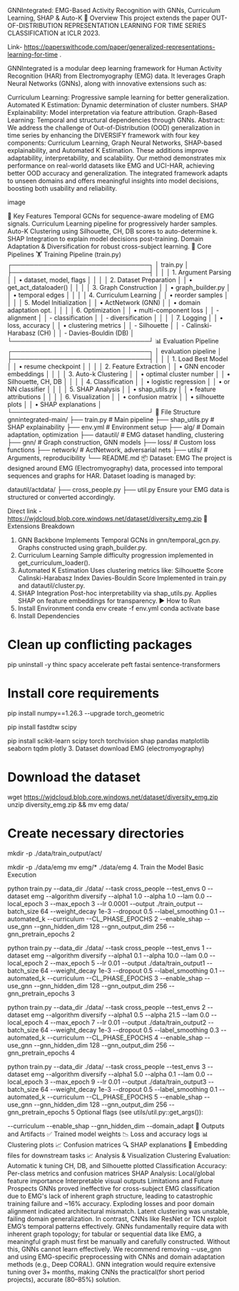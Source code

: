 GNNIntegrated: EMG-Based Activity Recognition with GNNs, Curriculum Learning, SHAP & Auto-K
📌 Overview
This project extends the paper OUT-OF-DISTRIBUTION REPRESENTATION LEARNING FOR TIME SERIES CLASSIFICATION at ICLR 2023.

Link- https://paperswithcode.com/paper/generalized-representations-learning-for-time .

GNNIntegrated is a modular deep learning framework for Human Activity Recognition (HAR) from Electromyography (EMG) data. It leverages Graph Neural Networks (GNNs), along with innovative extensions such as:

Curriculum Learning: Progressive sample learning for better generalization.
Automated K Estimation: Dynamic determination of cluster numbers.
SHAP Explainability: Model interpretation via feature attribution.
Graph-Based Learning: Temporal and structural dependencies through GNNs.
Abstract: We address the challenge of Out-of-Distribution (OOD) generalization in time series by enhancing the DIVERSIFY framework with four key components: Curriculum Learning, Graph Neural Networks, SHAP-based explainability, and Automated K Estimation. These additions improve adaptability, interpretability, and scalability. Our method demonstrates mix performance on real-world datasets like EMG and UCI-HAR, achieving better OOD accuracy and generalization. The integrated framework adapts to unseen domains and offers meaningful insights into model decisions, boosting both usability and reliability.

image

🧠 Key Features
Temporal GCNs for sequence-aware modeling of EMG signals.
Curriculum Learning pipeline for progressively harder samples.
Auto-K Clustering using Silhouette, CH, DB scores to auto-determine k.
SHAP Integration to explain model decisions post-training.
Domain Adaptation & Diversification for robust cross-subject learning.
🔧 Core Pipelines
🏋️ Training Pipeline (train.py)
┌───────────────────────────────┐
│        train.py               │
├───────────────────────────────┤
│                               │
│ 1. Argument Parsing           │
│    • dataset, model, flags    │
│                               │
│ 2. Dataset Preparation        │
│    • get_act_dataloader()     │
│                               │
│ 3. Graph Construction         │
│    • graph_builder.py         │
│    • temporal edges           │
│                               │
│ 4. Curriculum Learning        │
│    • reorder samples          │
│                               │
│ 5. Model Initialization       │
│    • ActNetwork (GNN)         │
│    • domain adaptation opt.   │
│                               │
│ 6. Optimization               │
│    • multi-component loss     │
│      - alignment              │
│      - classification         │
│      - diversification        │
│                               │
│ 7. Logging                    │
│    • loss, accuracy           │
│    • clustering metrics       │
│      - Silhouette             │
│      - Calinski-Harabasz (CH) │
│      - Davies-Bouldin (DB)    │
└───────────────────────────────┘
📊 Evaluation Pipeline
┌───────────────────────────────┐
│    evaluation pipeline        │
├───────────────────────────────┤
│                               │
│ 1. Load Best Model            │
│    • resume checkpoint        │
│                               │
│ 2. Feature Extraction         │
│    • GNN encoder embeddings   │
│                               │
│ 3. Auto-k Clustering          │
│    • optimal cluster number   │
│    • Silhouette, CH, DB       │
│                               │
│ 4. Classification             │
│    • logistic regression      │
│    • or NN classifier         │
│                               │
│ 5. SHAP Analysis              │
│    • shap_utils.py            │
│    • feature attributions     │
│                               │
│ 6. Visualization              │
│    • confusion matrix         │
│    • silhouette plots         │
│    • SHAP explanations        │
└───────────────────────────────┘
📁 File Structure
gnnintegrated-main/
├── train.py                  # Main pipeline
├── shap_utils.py            # SHAP explainability
├── env.yml                  # Environment setup
├── alg/                     # Domain adaptation, optimization
├── datautil/                # EMG dataset handling, clustering
├── gnn/                     # Graph construction, GNN models
├── loss/                    # Custom loss functions
├── network/                 # ActNetwork, adversarial nets
├── utils/                   # Arguments, reproducibility
└── README.md
📦 Dataset: EMG
The project is designed around EMG (Electromyography) data, processed into temporal sequences and graphs for HAR. Dataset loading is managed by:

datautil/actdata/
  ├── cross_people.py
  ├── util.py
Ensure your EMG data is structured or converted accordingly.

Direct link - https://wjdcloud.blob.core.windows.net/dataset/diversity_emg.zip
🧪 Extensions Breakdown
1. GNN Backbone
Implements Temporal GCNs in gnn/temporal_gcn.py.
Graphs constructed using graph_builder.py.
2. Curriculum Learning
Sample difficulty progression implemented in get_curriculum_loader().
3. Automated K Estimation
Uses clustering metrics like:
Silhouette Score
Calinski-Harabasz Index
Davies-Bouldin Score
Implemented in train.py and datautil/cluster.py.
4. SHAP Integration
Post-hoc interpretability via shap_utils.py.
Applies SHAP on feature embeddings for transparency.
▶️ How to Run
1. Install Environment
conda env create -f env.yml
conda activate base
2. Install Dependencies
# Clean up conflicting packages
pip uninstall -y thinc spacy accelerate peft fastai sentence-transformers

# Install core requirements
pip install numpy==1.26.3 --upgrade torch_geometric

pip install fastdtw scipy

pip install scikit-learn scipy torch torchvision shap pandas matplotlib seaborn tqdm plotly
3. Dataset download
EMG (electromyography)

 # Download the dataset
 wget https://wjdcloud.blob.core.windows.net/dataset/diversity_emg.zip
 unzip diversity_emg.zip && mv emg data/
 
 # Create necessary directories
 mkdir -p ./data/train_output/act/
 
 mkdir -p ./data/emg
 mv emg/* ./data/emg
4. Train the Model
Basic Execution

python train.py --data_dir ./data/ --task cross_people --test_envs 0 --dataset emg --algorithm diversify --alpha1 1.0 --alpha 1.0 --lam 0.0 --local_epoch 3 --max_epoch 3 --lr 0.0001 --output ./train_output --batch_size 64 --weight_decay 1e-3 --dropout 0.5 --label_smoothing 0.1 --automated_k --curriculum --CL_PHASE_EPOCHS 2 --enable_shap --use_gnn --gnn_hidden_dim 128 --gnn_output_dim 256 --gnn_pretrain_epochs 2

python train.py --data_dir ./data/ --task cross_people --test_envs 1 --dataset emg --algorithm diversify --alpha1 0.1 --alpha 10.0 --lam 0.0 --local_epoch 2 --max_epoch 5 --lr 0.01 --output ./data/train_output1 --batch_size 64 --weight_decay 1e-3 --dropout 0.5 --label_smoothing 0.1 --automated_k --curriculum --CL_PHASE_EPOCHS 3 --enable_shap --use_gnn --gnn_hidden_dim 128 --gnn_output_dim 256 --gnn_pretrain_epochs 3

python train.py --data_dir ./data/ --task cross_people --test_envs 2 --dataset emg --algorithm diversify --alpha1 0.5 --alpha 21.5 --lam 0.0 --local_epoch 4 --max_epoch 7 --lr 0.01 --output ./data/train_output2 --batch_size 64 --weight_decay 1e-3 --dropout 0.5 --label_smoothing 0.3 --automated_k --curriculum --CL_PHASE_EPOCHS 4 --enable_shap --use_gnn --gnn_hidden_dim 128 --gnn_output_dim 256 --gnn_pretrain_epochs 4

python train.py --data_dir ./data/ --task cross_people --test_envs 3 --dataset emg --algorithm diversify --alpha1 5.0 --alpha 0.1 --lam 0.0 --local_epoch 3 --max_epoch 9 --lr 0.01 --output ./data/train_output3 --batch_size 64 --weight_decay 1e-3 --dropout 0.5 --label_smoothing 0.1 --automated_k --curriculum --CL_PHASE_EPOCHS 5 --enable_shap --use_gnn --gnn_hidden_dim 128 --gnn_output_dim 256 --gnn_pretrain_epochs 5
Optional flags (see utils/util.py::get_args()):

--curriculum
--enable_shap
--gnn_hidden_dim
--domain_adapt
🧾 Outputs and Artifacts
✅ Trained model weights
📉 Loss and accuracy logs
📊 Clustering plots
📈 Confusion matrices
🔍 SHAP explanations
📁 Embedding files for downstream tasks
📈 Analysis & Visualization
Clustering Evaluation:
Automatic k tuning
CH, DB, and Silhouette plotted
Classification Accuracy:
Per-class metrics and confusion matrices
SHAP Analysis:
Local/global feature importance
Interpretable visual outputs
Limitations and Future Prospects
GNNs proved ineffective for cross-subject EMG classification due to EMG's lack of inherent graph structure, leading to catastrophic training failure and ~16% accuracy. Exploding losses and poor domain alignment indicated architectural mismatch. Latent clustering was unstable, failing domain generalization. In contrast, CNNs like ResNet or TCN exploit EMG’s temporal patterns effectively. GNNs fundamentally require data with inherent graph topology; for tabular or sequential data like EMG, a meaningful graph must first be manually and carefully constructed. Without this, GNNs cannot learn effectively. We recommend removing --use_gnn and using EMG-specific preprocessing with CNNs and domain adaptation methods (e.g., Deep CORAL). GNN integration would require extensive tuning over 3+ months, making CNNs the practical(for short period projects), accurate (80–85%) solution.
